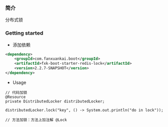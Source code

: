 ### 简介
分布式锁

### Getting started
- 添加依赖
```xml
<dependency>
    <groupId>com.fanxuankai.boot</groupId>
    <artifactId>fxk-boot-starter-redis-lock</artifactId>
    <version>2.2.7-SNAPSHOT</version>
</dependency>
```
- Usage
```
// 代码加锁
@Resource
private DistributedLocker distributedLocker;

distributedLocker.lock("key", () -> System.out.println("do in lock"));

// 方法加锁：方法上加注解 @Lock
```